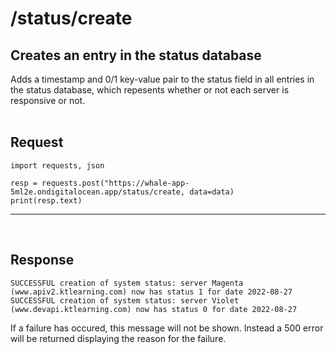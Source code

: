 # /status/create

## Creates an entry in the status database
Adds a timestamp and 0/1 key-value pair to the status field in all entries in the status database, which repesents whether or not each server is responsive or not.
<br><br>

## Request

    import requests, json

    resp = requests.post("https://whale-app-5ml2e.ondigitalocean.app/status/create, data=data)
    print(resp.text)

<hr> <br>

## Response
    
    SUCCESSFUL creation of system status: server Magenta (www.apiv2.ktlearning.com) now has status 1 for date 2022-08-27
    SUCCESSFUL creation of system status: server Violet (www.devapi.ktlearning.com) now has status 0 for date 2022-08-27

If a failure has occured, this message will not be shown. Instead a 500 error will be returned displaying the reason for the failure.